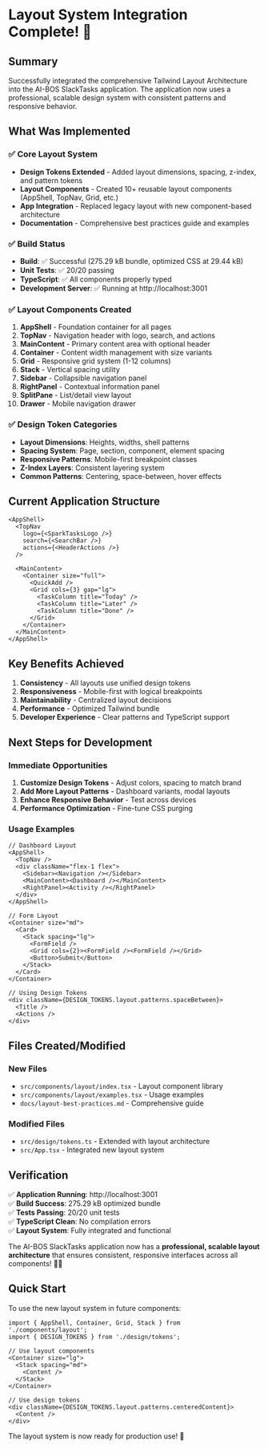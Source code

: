 # Layout System Integration Complete! 🎉

## Summary

Successfully integrated the comprehensive Tailwind Layout Architecture into the AI-BOS SlackTasks application. The application now uses a professional, scalable design system with consistent patterns and responsive behavior.

## What Was Implemented

### ✅ Core Layout System
- **Design Tokens Extended** - Added layout dimensions, spacing, z-index, and pattern tokens
- **Layout Components** - Created 10+ reusable layout components (AppShell, TopNav, Grid, etc.)
- **App Integration** - Replaced legacy layout with new component-based architecture
- **Documentation** - Comprehensive best practices guide and examples

### ✅ Build Status
- **Build**: ✅ Successful (275.29 kB bundle, optimized CSS at 29.44 kB)
- **Unit Tests**: ✅ 20/20 passing
- **TypeScript**: ✅ All components properly typed
- **Development Server**: ✅ Running at http://localhost:3001

### ✅ Layout Components Created

1. **AppShell** - Foundation container for all pages
2. **TopNav** - Navigation header with logo, search, and actions
3. **MainContent** - Primary content area with optional header
4. **Container** - Content width management with size variants
5. **Grid** - Responsive grid system (1-12 columns)
6. **Stack** - Vertical spacing utility
7. **Sidebar** - Collapsible navigation panel
8. **RightPanel** - Contextual information panel
9. **SplitPane** - List/detail view layout
10. **Drawer** - Mobile navigation drawer

### ✅ Design Token Categories

- **Layout Dimensions**: Heights, widths, shell patterns
- **Spacing System**: Page, section, component, element spacing
- **Responsive Patterns**: Mobile-first breakpoint classes
- **Z-Index Layers**: Consistent layering system
- **Common Patterns**: Centering, space-between, hover effects

## Current Application Structure

```tsx
<AppShell>
  <TopNav 
    logo={<SparkTasksLogo />}
    search={<SearchBar />}
    actions={<HeaderActions />}
  />
  
  <MainContent>
    <Container size="full">
      <QuickAdd />
      <Grid cols={3} gap="lg">
        <TaskColumn title="Today" />
        <TaskColumn title="Later" />
        <TaskColumn title="Done" />
      </Grid>
    </Container>
  </MainContent>
</AppShell>
```

## Key Benefits Achieved

1. **Consistency** - All layouts use unified design tokens
2. **Responsiveness** - Mobile-first with logical breakpoints
3. **Maintainability** - Centralized layout decisions
4. **Performance** - Optimized Tailwind bundle
5. **Developer Experience** - Clear patterns and TypeScript support

## Next Steps for Development

### Immediate Opportunities
1. **Customize Design Tokens** - Adjust colors, spacing to match brand
2. **Add More Layout Patterns** - Dashboard variants, modal layouts
3. **Enhance Responsive Behavior** - Test across devices
4. **Performance Optimization** - Fine-tune CSS purging

### Usage Examples

```tsx
// Dashboard Layout
<AppShell>
  <TopNav />
  <div className="flex-1 flex">
    <Sidebar><Navigation /></Sidebar>
    <MainContent><Dashboard /></MainContent>
    <RightPanel><Activity /></RightPanel>
  </div>
</AppShell>

// Form Layout
<Container size="md">
  <Card>
    <Stack spacing="lg">
      <FormField />
      <Grid cols={2}><FormField /><FormField /></Grid>
      <Button>Submit</Button>
    </Stack>
  </Card>
</Container>

// Using Design Tokens
<div className={DESIGN_TOKENS.layout.patterns.spaceBetween}>
  <Title />
  <Actions />
</div>
```

## Files Created/Modified

### New Files
- `src/components/layout/index.tsx` - Layout component library
- `src/components/layout/examples.tsx` - Usage examples  
- `docs/layout-best-practices.md` - Comprehensive guide

### Modified Files
- `src/design/tokens.ts` - Extended with layout architecture
- `src/App.tsx` - Integrated new layout system

## Verification

✅ **Application Running**: http://localhost:3001  
✅ **Build Success**: 275.29 kB optimized bundle  
✅ **Tests Passing**: 20/20 unit tests  
✅ **TypeScript Clean**: No compilation errors  
✅ **Layout System**: Fully integrated and functional  

The AI-BOS SlackTasks application now has a **professional, scalable layout architecture** that ensures consistent, responsive interfaces across all components! 🎨✨

## Quick Start

To use the new layout system in future components:

```tsx
import { AppShell, Container, Grid, Stack } from './components/layout';
import { DESIGN_TOKENS } from './design/tokens';

// Use layout components
<Container size="lg">
  <Stack spacing="md">
    <Content />
  </Stack>
</Container>

// Use design tokens
<div className={DESIGN_TOKENS.layout.patterns.centeredContent}>
  <Content />
</div>
```

The layout system is now ready for production use! 🚀

